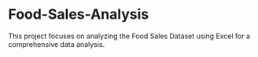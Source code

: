 # Food-Sales-Analysis
This project focuses on analyzing the Food Sales Dataset using Excel for a comprehensive data analysis.
